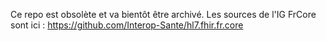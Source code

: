 Ce repo est obsolète et va bientôt être archivé. Les sources de l'IG FrCore sont ici : https://github.com/Interop-Sante/hl7.fhir.fr.core
